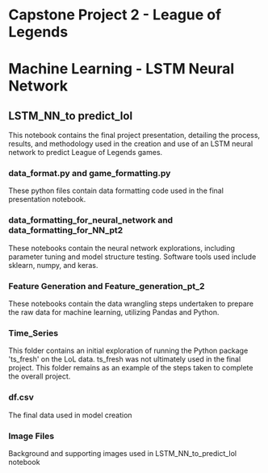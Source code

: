 # Capstone Project 2 - League of Legends
# Machine Learning - LSTM Neural Network

## LSTM_NN_to predict_lol
This notebook contains the final project presentation, detailing the process, results, and methodology used in the creation 
and use of an LSTM neural network to predict League of Legends games.

### data_format.py and game_formatting.py
These python files contain data formatting code used in the final presentation notebook.

### data_formatting_for_neural_network and data_formatting_for_NN_pt2
These notebooks contain the neural network explorations, including parameter tuning and model structure testing. Software
tools used include sklearn, numpy, and keras.

### Feature Generation and Feature_generation_pt_2
These notebooks contain the data wrangling steps undertaken to prepare the raw data for machine learning, utilizing Pandas 
and Python.

### Time_Series
This folder contains an initial exploration of running the Python package 'ts_fresh' on the LoL data. ts_fresh was not 
ultimately used in the final project. This folder remains as an example of the steps taken to complete the overall project.

### df.csv
The final data used in model creation

### Image Files
Background and supporting images used in LSTM_NN_to_predict_lol notebook
